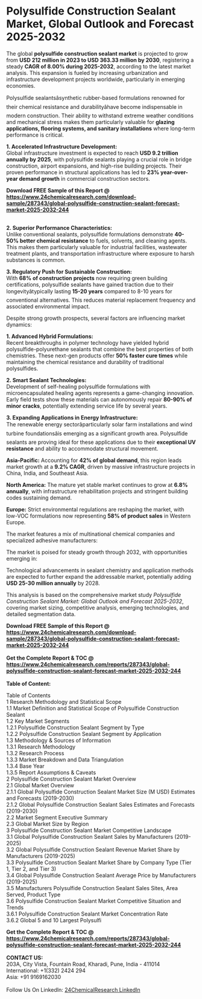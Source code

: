 <h1>Polysulfide Construction Sealant Market, Global Outlook and Forecast 2025-2032</h1><p>The global <strong>polysulfide construction sealant market</strong> is projected to grow from <strong>USD 212 million in 2023 to USD 363.33 million by 2030</strong>, registering a steady <strong>CAGR of 8.00% during 2025-2032</strong>, according to the latest market analysis. This expansion is fueled by increasing urbanization and infrastructure development projects worldwide, particularly in emerging economies.</p><p>Polysulfide sealantsâsynthetic rubber-based formulations renowned for their chemical resistance and durabilityâhave become indispensable in modern construction. Their ability to withstand extreme weather conditions and mechanical stress makes them particularly valuable for <strong>glazing applications, flooring systems, and sanitary installations</strong> where long-term performance is critical.</p><p><strong>1. Accelerated Infrastructure Development:</strong><br>
Global infrastructure investment is expected to reach <strong>USD 9.2 trillion annually by 2025</strong>, with polysulfide sealants playing a crucial role in bridge construction, airport expansions, and high-rise building projects. Their proven performance in structural applications has led to <strong>23% year-over-year demand growth</strong> in commercial construction sectors.</p><div><b>Download FREE Sample of this Report @ 
            <a href="https://www.24chemicalresearch.com/download-sample/287343/global-polysulfide-construction-sealant-forecast-market-2025-2032-244">
            https://www.24chemicalresearch.com/download-sample/287343/global-polysulfide-construction-sealant-forecast-market-2025-2032-244</a></b></div><br><p><strong>2. Superior Performance Characteristics:</strong><br>
Unlike conventional sealants, polysulfide formulations demonstrate <strong>40-50% better chemical resistance</strong> to fuels, solvents, and cleaning agents. This makes them particularly valuable for industrial facilities, wastewater treatment plants, and transportation infrastructure where exposure to harsh substances is common.</p><p><strong>3. Regulatory Push for Sustainable Construction:</strong><br>
With <strong>68% of construction projects</strong> now requiring green building certifications, polysulfide sealants have gained traction due to their longevityâtypically lasting <strong>15-20 years</strong> compared to 8-10 years for conventional alternatives. This reduces material replacement frequency and associated environmental impact.</p><p>Despite strong growth prospects, several factors are influencing market dynamics:</p><p><strong>1. Advanced Hybrid Formulations:</strong><br>
Recent breakthroughs in polymer technology have yielded hybrid polysulfide-polyurethane sealants that combine the best properties of both chemistries. These next-gen products offer <strong>50% faster cure times</strong> while maintaining the chemical resistance and durability of traditional polysulfides.</p><p><strong>2. Smart Sealant Technologies:</strong><br>
Development of self-healing polysulfide formulations with microencapsulated healing agents represents a game-changing innovation. Early field tests show these materials can autonomously repair <strong>80-90% of minor cracks</strong>, potentially extending service life by several years.</p><p><strong>3. Expanding Applications in Energy Infrastructure:</strong><br>
The renewable energy sectorâparticularly solar farm installations and wind turbine foundationsâis emerging as a significant growth area. Polysulfide sealants are proving ideal for these applications due to their <strong>exceptional UV resistance</strong> and ability to accommodate structural movement.</p><p><strong>Asia-Pacific:</strong> Accounting for <strong>42% of global demand</strong>, this region leads market growth at a <strong>9.2% CAGR</strong>, driven by massive infrastructure projects in China, India, and Southeast Asia.</p><p><strong>North America:</strong> The mature yet stable market continues to grow at <strong>6.8% annually</strong>, with infrastructure rehabilitation projects and stringent building codes sustaining demand.</p><p><strong>Europe:</strong> Strict environmental regulations are reshaping the market, with low-VOC formulations now representing <strong>58% of product sales</strong> in Western Europe.</p><p>The market features a mix of multinational chemical companies and specialized adhesive manufacturers:</p><p>The market is poised for steady growth through 2032, with opportunities emerging in:</p><p>Technological advancements in sealant chemistry and application methods are expected to further expand the addressable market, potentially adding <strong>USD 25-30 million annually</strong> by 2028.</p><p>This analysis is based on the comprehensive market study <em>Polysulfide Construction Sealant Market: Global Outlook and Forecast 2025-2032</em>, covering market sizing, competitive analysis, emerging technologies, and detailed segmentation data.</p><div><b>Download FREE Sample of this Report @ 
            <a href="https://www.24chemicalresearch.com/download-sample/287343/global-polysulfide-construction-sealant-forecast-market-2025-2032-244">
            https://www.24chemicalresearch.com/download-sample/287343/global-polysulfide-construction-sealant-forecast-market-2025-2032-244</a></b></div><br><div><b>Get the Complete Report & TOC @ 
            <a href="https://www.24chemicalresearch.com/reports/287343/global-polysulfide-construction-sealant-forecast-market-2025-2032-244">
            https://www.24chemicalresearch.com/reports/287343/global-polysulfide-construction-sealant-forecast-market-2025-2032-244</a></b></div><br>
            <b>Table of Content:</b><p>Table of Contents<br />
1 Research Methodology and Statistical Scope<br />
1.1 Market Definition and Statistical Scope of Polysulfide Construction Sealant<br />
1.2 Key Market Segments<br />
1.2.1 Polysulfide Construction Sealant Segment by Type<br />
1.2.2 Polysulfide Construction Sealant Segment by Application<br />
1.3 Methodology & Sources of Information<br />
1.3.1 Research Methodology<br />
1.3.2 Research Process<br />
1.3.3 Market Breakdown and Data Triangulation<br />
1.3.4 Base Year<br />
1.3.5 Report Assumptions & Caveats<br />
2 Polysulfide Construction Sealant Market Overview<br />
2.1 Global Market Overview<br />
2.1.1 Global Polysulfide Construction Sealant Market Size (M USD) Estimates and Forecasts (2019-2030)<br />
2.1.2 Global Polysulfide Construction Sealant Sales Estimates and Forecasts (2019-2030)<br />
2.2 Market Segment Executive Summary<br />
2.3 Global Market Size by Region<br />
3 Polysulfide Construction Sealant Market Competitive Landscape<br />
3.1 Global Polysulfide Construction Sealant Sales by Manufacturers (2019-2025)<br />
3.2 Global Polysulfide Construction Sealant Revenue Market Share by Manufacturers (2019-2025)<br />
3.3 Polysulfide Construction Sealant Market Share by Company Type (Tier 1, Tier 2, and Tier 3)<br />
3.4 Global Polysulfide Construction Sealant Average Price by Manufacturers (2019-2025)<br />
3.5 Manufacturers Polysulfide Construction Sealant Sales Sites, Area Served, Product Type<br />
3.6 Polysulfide Construction Sealant Market Competitive Situation and Trends<br />
3.6.1 Polysulfide Construction Sealant Market Concentration Rate<br />
3.6.2 Global 5 and 10 Largest Polysulfi</p><div><b>Get the Complete Report & TOC @ 
            <a href="https://www.24chemicalresearch.com/reports/287343/global-polysulfide-construction-sealant-forecast-market-2025-2032-244">
            https://www.24chemicalresearch.com/reports/287343/global-polysulfide-construction-sealant-forecast-market-2025-2032-244</a></b></div><br><b>CONTACT US:</b><br>
            203A, City Vista, Fountain Road, Kharadi, Pune, India - 411014<br>
            International: +1(332) 2424 294<br>
            Asia: +91 9169162030 <br><br>
            Follow Us On LinkedIn: <a href="https://www.linkedin.com/company/24chemicalresearch/">24ChemicalResearch LinkedIn</a>